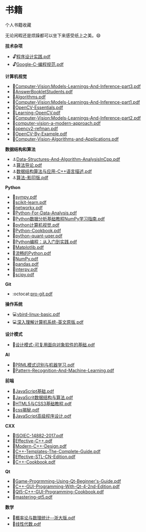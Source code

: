 # 书籍
个人书籍收藏

无论闲暇还是烦躁都可以坐下来感受纸上之美。:smile:

**技术杂项**
* :unlock:[程序设计实践.pdf](https://github.com/SuperCV/Book/blob/master/技术杂项/程序设计实践.pdf)
* :unlock:[Google-C-编程规范.pdf](https://github.com/SuperCV/Book/blob/master/技术杂项/Google-C-编程规范.pdf)


**计算机视觉**
* :see_no_evil:[Computer-Vision:Models-Learnings-And-Inference-part3.pdf](https://github.com/SuperCV/Book/blob/master/计算机视觉/Computer-Vision:Models-Learnings-And-Inference-part3.pdf)
* :see_no_evil:[AnswerBookletStudents.pdf](https://github.com/SuperCV/Book/blob/master/计算机视觉/AnswerBookletStudents.pdf)
* :see_no_evil:[Algorithms.pdf](https://github.com/SuperCV/Book/blob/master/计算机视觉/Algorithms.pdf)
* :see_no_evil:[Computer-Vision:Models-Learnings-And-Inference-part1.pdf](https://github.com/SuperCV/Book/blob/master/计算机视觉/Computer-Vision:Models-Learnings-And-Inference-part1.pdf)
* :see_no_evil:[OpenCV-Essentials.pdf](https://github.com/SuperCV/Book/blob/master/计算机视觉/OpenCV-Essentials.pdf)
* :see_no_evil:[Learning-OpenCV.pdf](https://github.com/SuperCV/Book/blob/master/计算机视觉/Learning-OpenCV.pdf)
* :see_no_evil:[Computer-Vision:Models-Learnings-And-Inference-part2.pdf](https://github.com/SuperCV/Book/blob/master/计算机视觉/Computer-Vision:Models-Learnings-And-Inference-part2.pdf)
* :see_no_evil:[computer-vision-a-modern-approach.pdf](https://github.com/SuperCV/Book/blob/master/计算机视觉/computer-vision-a-modern-approach.pdf)
* :see_no_evil:[opencv2-refman.pdf](https://github.com/SuperCV/Book/blob/master/计算机视觉/opencv2-refman.pdf)
* :see_no_evil:[OpenCV-By-Example.pdf](https://github.com/SuperCV/Book/blob/master/计算机视觉/OpenCV-By-Example.pdf)
* :see_no_evil:[Computer-Vision-Algorithms-and-Applications.pdf](https://github.com/SuperCV/Book/blob/master/计算机视觉/Computer-Vision-Algorithms-and-Applications.pdf)


**数据结构和算法**
* :anchor:[Data-Structures-And-Algorithm-AnalysisInCpp.pdf](https://github.com/SuperCV/Book/blob/master/数据结构和算法/Data-Structures-And-Algorithm-AnalysisInCpp.pdf)
* :anchor:[算法导论.pdf](https://github.com/SuperCV/Book/blob/master/数据结构和算法/算法导论.pdf)
* :anchor:[数据结构算法与应用-C++语言描述.pdf](https://github.com/SuperCV/Book/blob/master/数据结构和算法/数据结构算法与应用-C++语言描述.pdf)
* :anchor:[算法-影印版.pdf](https://github.com/SuperCV/Book/blob/master/数据结构和算法/算法-影印版.pdf)


**Python**
* :snake:[sympy.pdf](https://github.com/SuperCV/Book/blob/master/Python/sympy.pdf)
* :snake:[scikit-learn.pdf](https://github.com/SuperCV/Book/blob/master/Python/scikit-learn.pdf)
* :snake:[networkx.pdf](https://github.com/SuperCV/Book/blob/master/Python/networkx.pdf)
* :snake:[Python-For-Data-Analysis.pdf](https://github.com/SuperCV/Book/blob/master/Python/Python-For-Data-Analysis.pdf)
* :snake:[Python数据分析基础教程NumPy学习指南.pdf](https://github.com/SuperCV/Book/blob/master/Python/Python数据分析基础教程NumPy学习指南.pdf)
* :snake:[python计算机视觉.pdf](https://github.com/SuperCV/Book/blob/master/Python/python计算机视觉.pdf)
* :snake:[Python-Cookbook.pdf](https://github.com/SuperCV/Book/blob/master/Python/Python-Cookbook.pdf)
* :snake:[python-quant-uqer.pdf](https://github.com/SuperCV/Book/blob/master/Python/python-quant-uqer.pdf)
* :snake:[Python编程：从入门到实践.pdf](https://github.com/SuperCV/Book/blob/master/Python/Python编程：从入门到实践.pdf)
* :snake:[Matplotlib.pdf](https://github.com/SuperCV/Book/blob/master/Python/Matplotlib.pdf)
* :snake:[流畅的Python.pdf](https://github.com/SuperCV/Book/blob/master/Python/流畅的Python.pdf)
* :snake:[NumPy.pdf](https://github.com/SuperCV/Book/blob/master/Python/NumPy.pdf)
* :snake:[pandas.pdf](https://github.com/SuperCV/Book/blob/master/Python/pandas.pdf)
* :snake:[interpy.pdf](https://github.com/SuperCV/Book/blob/master/Python/interpy.pdf)
* :snake:[scipy.pdf](https://github.com/SuperCV/Book/blob/master/Python/scipy.pdf)


**Git**
* :octocat:[pro-git.pdf](https://github.com/SuperCV/Book/blob/master/Git/pro-git.pdf)


**操作系统**
* :computer:[vbird-linux-basic.pdf](https://github.com/SuperCV/Book/blob/master/操作系统/vbird-linux-basic.pdf)
* :computer:[深入理解计算机系统-英文原版.pdf](https://github.com/SuperCV/Book/blob/master/操作系统/深入理解计算机系统-英文原版.pdf)


**设计模式**
* :hocho:[设计模式-可复用面向对象软件的基础.pdf](https://github.com/SuperCV/Book/blob/master/设计模式/设计模式-可复用面向对象软件的基础.pdf)


**AI**
* :runner:[PRML模式识别与机器学习.pdf](https://github.com/SuperCV/Book/blob/master/AI/PRML模式识别与机器学习.pdf)
* :runner:[Pattern-Recognition-And-Machine-Learning.pdf](https://github.com/SuperCV/Book/blob/master/AI/Pattern-Recognition-And-Machine-Learning.pdf)


**前端**
* :elephant:[JavaScript基础.pdf](https://github.com/SuperCV/Book/blob/master/前端/JavaScript基础.pdf)
* :elephant:[JavaScrit数据结构与算法.pdf](https://github.com/SuperCV/Book/blob/master/前端/JavaScrit数据结构与算法.pdf)
* :elephant:[HTML5与CSS3基础教程.pdf](https://github.com/SuperCV/Book/blob/master/前端/HTML5与CSS3基础教程.pdf)
* :elephant:[css揭秘.pdf](https://github.com/SuperCV/Book/blob/master/前端/css揭秘.pdf)
* :elephant:[JavaScript高级程序设计.pdf](https://github.com/SuperCV/Book/blob/master/前端/JavaScript高级程序设计.pdf)


**CXX**
* :rose:[ISOIEC-14882-2017.pdf](https://github.com/SuperCV/Book/blob/master/CXX/ISOIEC-14882-2017.pdf)
* :rose:[Effective-C++.pdf](https://github.com/SuperCV/Book/blob/master/CXX/Effective-C++.pdf)
* :rose:[Modern-C++-Design.pdf](https://github.com/SuperCV/Book/blob/master/CXX/Modern-C++-Design.pdf)
* :rose:[C++-Templates-The-Complete-Guide.pdf](https://github.com/SuperCV/Book/blob/master/CXX/C++-Templates-The-Complete-Guide.pdf)
* :rose:[Effective-STL-CN-Edition.pdf](https://github.com/SuperCV/Book/blob/master/CXX/Effective-STL-CN-Edition.pdf)
* :rose:[C++-Cookbook.pdf](https://github.com/SuperCV/Book/blob/master/CXX/C++-Cookbook.pdf)


**Qt**
* :bookmark:[Game-Progrmming-Using-Qt-Beginner's-Guide.pdf](https://github.com/SuperCV/Book/blob/master/Qt/Game-Progrmming-Using-Qt-Beginner's-Guide.pdf)
* :bookmark:[C++-GUI-Programming-With-Qt-4-2nd-Edition.pdf](https://github.com/SuperCV/Book/blob/master/Qt/C++-GUI-Programming-With-Qt-4-2nd-Edition.pdf)
* :bookmark:[Qt5-C++-GUI-Programming-Cookbook.pdf](https://github.com/SuperCV/Book/blob/master/Qt/Qt5-C++-GUI-Programming-Cookbook.pdf)
* :bookmark:[mastering-qt5.pdf](https://github.com/SuperCV/Book/blob/master/Qt/mastering-qt5.pdf)


**数学**
* :triangular_ruler:[概率论与数理统计--浙大版.pdf](https://github.com/SuperCV/Book/blob/master/数学/概率论与数理统计--浙大版.pdf)
* :triangular_ruler:[线性代数.pdf](https://github.com/SuperCV/Book/blob/master/数学/线性代数.pdf)


